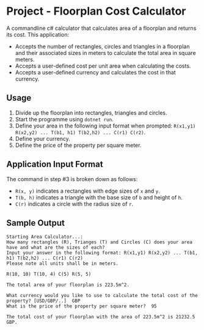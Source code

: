 # Project - Floorplan Cost Calculator

A commandline c# calculator that calculates area of a floorplan and returns its cost. This application:

- Accepts the number of rectangles, circles and triangles in a floorplan and their associated sizes in meters to calculate the total area in square meters.
- Accepts a user-defined cost per unit area when calculating the costs.
- Accepts a user-defined currency and calculates the cost in that currency.


## Usage

1. Divide up the floorplan into rectangles, triangles and circles.
2. Start the programme using `dotnet run`.
3. Define your area in the following input format when prompted: `R(x1,y1) R(x2,y2) ... T(b1, h1) T(b2,h2) ... C(r1) C(r2)`.
4. Define your currency.
5. Define the price of the property per square meter.

## Application Input Format

The command in step #3 is broken down as follows: 
- `R(x, y)` indicates a rectangles with edge sizes of `x` and `y`.
- `T(b, h)` indicates a triangle with the base size of `b` and height of `h`.
- `C(r)` indicates a circle with the radius size of `r`.

## Sample Output

```
Starting Area Calculator...:
How many rectangles (R), Trianges (T) and Circles (C) does your area have and what are the sizes of each?
Input your answer in the following format: R(x1,y1) R(x2,y2) ... T(b1, h1) T(b2,h2) ... C(r1) C(r2)
Please note all units shall be in meters.

R(10, 10) T(10, 4) C(5) R(5, 5)

The total area of your floorplan is 223.5m^2.

What currency would you like to use to calculate the total cost of the property? [USD/GBP/..]  GBP
What is the price of the property per square meter?  95

The total cost of your floorplan with the area of 223.5m^2 is 21232.5 GBP.
```
